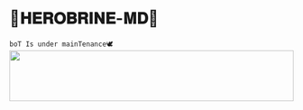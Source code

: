 
# 🍁𝐇𝐄𝐑𝐎𝐁𝐑𝐈𝐍𝐄-𝐌𝐃🍁

`boT Is under mainTenance🕊️`
<img src="https://i.imgur.com/dBaSKWF.gif" height="90" width="100%">
